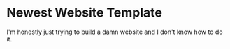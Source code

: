 <!DOCTYPE html>
<head>
</head>
<body>
<h1> Newest Website Template</h1>
<p>I'm honestly just trying to build a damn website and I don't know how to do it.</p>
</body>
</html>

